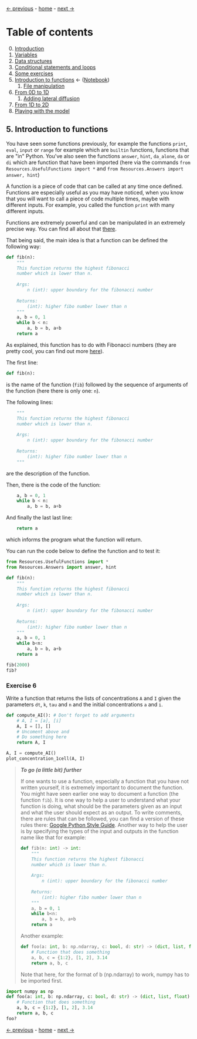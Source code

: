 [&larr; previous](4-Some-Exercises.md) - [home](https://guignardlab.github.io/CenTuri-Course-2022/) - [next &rarr;](5-1-File-manipulation.md)

# Table of contents
0. [Introduction](0-Introduction.md)
1. [Variables](1-Variables.md)
2. [Data structures](2-Data-Structures.md)
3. [Conditional statements and loops](3-Conditional-Statements-Loops.md)
4. [Some exercises](4-Some-Exercises.md)
5. [Introduction to functions](5-0-Introduction-function.md) &larr; ([Notebook](../5-0-Introduction-function.ipynb))
    1. [File manipulation](5-1-File-manipulation.md)
6. [From 0D to 1D](6-1-From-0D-to-1D.md)
    1. [Adding lateral diffusion](6-2-Adding-lateral-diffusion.md)
7. [From 1D to 2D](7-From-1D-to-2D.md)
8. [Playing with the model](8-Playing-with-the-model.md)

## 5. Introduction to functions

You have seen some functions previously, for example the functions `print`, `eval`, `input` or `range` for example which are `builtin` functions, functions that are "in" Python. You've also seen the functions `answer`, `hint`, `da_alone`, `da` or `di` which are function that have been imported (here via the commands `from Resources.UsefulFunctions import *` and `from Resources.Answers import answer, hint`)

A function is a piece of code that can be called at any time once defined. Functions are especially useful as you may have noticed, when you know that you will want to call a piece of code multiple times, maybe with different inputs. For example, you called the function `print` with many different inputs.

Functions are extremely powerful and can be manipulated in an extremely precise way. You can find all about that [there](https://docs.python.org/3/tutorial/controlflow.html#defining-functions).

That being said, the main idea is that a function can be defined the following way:
```python
def fib(n):
    """
    This function returns the highest fibonacci
    number which is lower than n.
    
    Args:
        n (int): upper boundary for the fibonacci number
    
    Returns:
        (int): higher fibo number lower than n
    """
    a, b = 0, 1
    while b < n:
        a, b = b, a+b
    return a
```
As explained, this function has to do with Fibonacci numbers (they are pretty cool, you can find out more [here](https://en.wikipedia.org/wiki/Fibonacci_number)).

The first line:
```python
def fib(n):
```
is the name of the function (`fib`) followed by the sequence of arguments of the function (here there is only one: `n`).

The following lines:
```python
    """
    This function returns the highest fibonacci
    number which is lower than n.
    
    Args:
        n (int): upper boundary for the fibonacci number
    
    Returns:
        (int): higher fibo number lower than n
    """
```
are the description of the function.

Then, there is the code of the function:
```python
    a, b = 0, 1
    while b < n:
        a, b = b, a+b
```

And finally the last last line:
```python
    return a
```
which informs the program what the function will return.

You can run the code below to define the function and to test it:


```python
from Resources.UsefulFunctions import *
from Resources.Answers import answer, hint
```


```python
def fib(n):
    """
    This function returns the highest fibonacci
    number which is lower than n.
    
    Args:
        n (int): upper boundary for the fibonacci number
    
    Returns:
        (int): higher fibo number lower than n
    """
    a, b = 0, 1
    while b<n:
        a, b = b, a+b
    return a

fib(2000)
fib?
```

### Exercise 6
Write a function that returns the lists of concentrations `A` and `I` given the parameters `dt`, `k`, `tau` and `n` and the initial concentrations `a` and `i`.


```python
def compute_AI(): # Don't forget to add arguments
    # A, I = [a], [i] 
    A, I = [], []
    # Uncoment above and
    # Do something here
    return A, I

A, I = compute_AI()
plot_concentration_1cell(A, I)
```

> __*To go (a little bit) further*__
>
> If one wants to use a function, especially a function that you have not written yourself, it is extremely important to document the function.
> You might have seen earlier one way to document a function (the function `fib`).
> It is one way to help a user to understand what your function is doing, what should be the parameters given as an input and what the user should expect as an output.
> To write comments, there are rules that can be followed, you can find a version of these rules there: [Google Python Style Guide](https://google.github.io/styleguide/pyguide.html#38-comments-and-docstrings).
> Another way to help the user is by specifying the types of the input and outputs in the function name like that for example:
> ```python
> def fib(n: int) -> int:
>     """
>     This function returns the highest fibonacci
>     number which is lower than n.
>     
>     Args:
>         n (int): upper boundary for the fibonacci number
>     
>     Returns:
>         (int): higher fibo number lower than n
>     """
>     a, b = 0, 1
>     while b<n:
>         a, b = b, a+b
>     return a
> ```
> Another example:
> ```python
> def foo(a: int, b: np.ndarray, c: bool, d: str) -> (dict, list, float):
>     # Function that does something
>     a, b, c = {1:2}, [1, 2], 3.14
>     return a, b, c
> ```
> Note that here, for the format of b (np.ndarray) to work, numpy has to be imported first.


```python
import numpy as np
def foo(a: int, b: np.ndarray, c: bool, d: str) -> (dict, list, float):
    # Function that does something
    a, b, c = {1:2}, [1, 2], 3.14
    return a, b, c
foo?
```

[&larr; previous](4-Some-Exercises.md) - [home](https://guignardlab.github.io/CenTuri-Course-2022/) - [next &rarr;](5-1-File-manipulation.md)